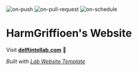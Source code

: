 
  ![on-push](../../actions/workflows/on-push.yaml/badge.svg)
  ![on-pull-request](../../actions/workflows/on-pull-request.yaml/badge.svg)
  ![on-schedule](../../actions/workflows/on-schedule.yaml/badge.svg)

  # HarmGriffioen's Website

  Visit **[delftintellab.com](https://delftintellab.com)** 🚀

  _Built with [Lab Website Template](https://greene-lab.gitbook.io/lab-website-template-docs)_
